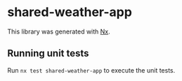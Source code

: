 # shared-weather-app

This library was generated with [Nx](https://nx.dev).

## Running unit tests

Run `nx test shared-weather-app` to execute the unit tests.
